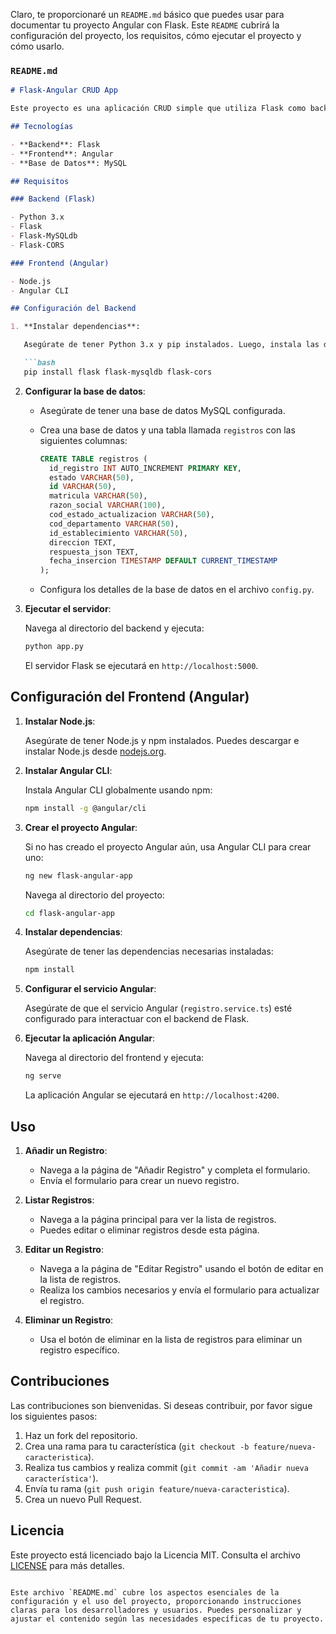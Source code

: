 Claro, te proporcionaré un `README.md` básico que puedes usar para documentar tu proyecto Angular con Flask. Este `README` cubrirá la configuración del proyecto, los requisitos, cómo ejecutar el proyecto y cómo usarlo.

### `README.md`

```markdown
# Flask-Angular CRUD App

Este proyecto es una aplicación CRUD simple que utiliza Flask como backend y Angular como frontend. Permite la gestión de registros con operaciones básicas de Crear, Leer, Actualizar y Eliminar (CRUD).

## Tecnologías

- **Backend**: Flask
- **Frontend**: Angular
- **Base de Datos**: MySQL

## Requisitos

### Backend (Flask)

- Python 3.x
- Flask
- Flask-MySQLdb
- Flask-CORS

### Frontend (Angular)

- Node.js
- Angular CLI

## Configuración del Backend

1. **Instalar dependencias**:

   Asegúrate de tener Python 3.x y pip instalados. Luego, instala las dependencias del backend usando:

   ```bash
   pip install flask flask-mysqldb flask-cors
   ```

2. **Configurar la base de datos**:

   - Asegúrate de tener una base de datos MySQL configurada.
   - Crea una base de datos y una tabla llamada `registros` con las siguientes columnas:

     ```sql
     CREATE TABLE registros (
       id_registro INT AUTO_INCREMENT PRIMARY KEY,
       estado VARCHAR(50),
       id VARCHAR(50),
       matricula VARCHAR(50),
       razon_social VARCHAR(100),
       cod_estado_actualizacion VARCHAR(50),
       cod_departamento VARCHAR(50),
       id_establecimiento VARCHAR(50),
       direccion TEXT,
       respuesta_json TEXT,
       fecha_insercion TIMESTAMP DEFAULT CURRENT_TIMESTAMP
     );
     ```

   - Configura los detalles de la base de datos en el archivo `config.py`.

3. **Ejecutar el servidor**:

   Navega al directorio del backend y ejecuta:

   ```bash
   python app.py
   ```

   El servidor Flask se ejecutará en `http://localhost:5000`.

## Configuración del Frontend (Angular)

1. **Instalar Node.js**:

   Asegúrate de tener Node.js y npm instalados. Puedes descargar e instalar Node.js desde [nodejs.org](https://nodejs.org/).

2. **Instalar Angular CLI**:

   Instala Angular CLI globalmente usando npm:

   ```bash
   npm install -g @angular/cli
   ```

3. **Crear el proyecto Angular**:

   Si no has creado el proyecto Angular aún, usa Angular CLI para crear uno:

   ```bash
   ng new flask-angular-app
   ```

   Navega al directorio del proyecto:

   ```bash
   cd flask-angular-app
   ```

4. **Instalar dependencias**:

   Asegúrate de tener las dependencias necesarias instaladas:

   ```bash
   npm install
   ```

5. **Configurar el servicio Angular**:

   Asegúrate de que el servicio Angular (`registro.service.ts`) esté configurado para interactuar con el backend de Flask.

6. **Ejecutar la aplicación Angular**:

   Navega al directorio del frontend y ejecuta:

   ```bash
   ng serve
   ```

   La aplicación Angular se ejecutará en `http://localhost:4200`.

## Uso

1. **Añadir un Registro**:

   - Navega a la página de "Añadir Registro" y completa el formulario.
   - Envía el formulario para crear un nuevo registro.

2. **Listar Registros**:

   - Navega a la página principal para ver la lista de registros.
   - Puedes editar o eliminar registros desde esta página.

3. **Editar un Registro**:

   - Navega a la página de "Editar Registro" usando el botón de editar en la lista de registros.
   - Realiza los cambios necesarios y envía el formulario para actualizar el registro.

4. **Eliminar un Registro**:

   - Usa el botón de eliminar en la lista de registros para eliminar un registro específico.

## Contribuciones

Las contribuciones son bienvenidas. Si deseas contribuir, por favor sigue los siguientes pasos:

1. Haz un fork del repositorio.
2. Crea una rama para tu característica (`git checkout -b feature/nueva-caracteristica`).
3. Realiza tus cambios y realiza commit (`git commit -am 'Añadir nueva característica'`).
4. Envía tu rama (`git push origin feature/nueva-caracteristica`).
5. Crea un nuevo Pull Request.

## Licencia

Este proyecto está licenciado bajo la Licencia MIT. Consulta el archivo [LICENSE](LICENSE) para más detalles.

```

Este archivo `README.md` cubre los aspectos esenciales de la configuración y el uso del proyecto, proporcionando instrucciones claras para los desarrolladores y usuarios. Puedes personalizar y ajustar el contenido según las necesidades específicas de tu proyecto.
